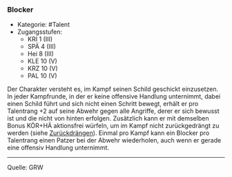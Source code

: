 ### Blocker

- Kategorie: #Talent
- Zugangsstufen:
  - KRI 1 (III)
  - SPÄ 4 (III)
  - Hei 8 (III)
  - KLE 10 (V)
  - KRZ 10 (V)
  - PAL 10 (V)

Der Charakter versteht es, im Kampf seinen Schild geschickt einzusetzen. In jeder Kampfrunde, in der er keine offensive Handlung unternimmt, dabei einen Schild führt und sich nicht einen Schritt bewegt, erhält er pro Talentrang +2 auf seine Abwehr gegen alle Angriffe, derer er sich bewusst ist und die nicht von hinten erfolgen. Zusätzlich kann er mit demselben Bonus KÖR+HÄ aktionsfrei würfeln, um im Kampf nicht zurückgedrängt zu werden (siehe [Zurückdrängen](../regeln-kampfdetails.md#zurückdrängen)). Einmal pro Kampf kann ein Blocker pro Talentrang einen Patzer bei der Abwehr wiederholen, auch wenn er gerade eine offensiv Handlung unternimmt.

---

Quelle: GRW
